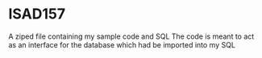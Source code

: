 # ISAD157
A ziped file containing my sample code and SQL
The code is meant to act as an interface for the database which had be imported into my SQL
